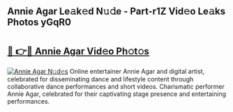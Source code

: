 ## Annie Agar Le𝚊k𝚎d N𝚞𝚍e - Part-r1Z Vid𝚎o Le𝚊ks Photos yGqR0

# <h2><a href="http://fbfsjej.evod.top/?m=Annie+Agar">🔗 👉🔴 Annie Agar Vid𝚎o Ph𝚘t𝚘s</a></h2>

[![Annie Agar N𝚞d𝚎s](https://i.imgur.com/8V9OHl7.gif)](http://fbfsjej.evod.top/?m=Annie+Agar)
Online entertainer Annie Agar and digital artist, celebrated for disseminating dance and lifestyle content through collaborative dance performances and short videos. Charismatic performer Annie Agar, celebrated for their captivating stage presence and entertaining performances. 
